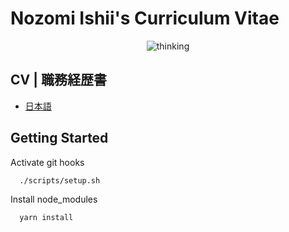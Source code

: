 # Nozomi Ishii's Curriculum Vitae

<div align="center">
  <img src="https://media.giphy.com/media/SabSYEpsVh0di/giphy.gif" alt="thinking" />
</div>

## CV | 職務経歴書

- [日本語](https://github.com/nozomiishii/cv/blob/main/cv-ja.md)

## Getting Started

Activate git hooks

```zsh
  ./scripts/setup.sh
```

Install node_modules

```zsh
  yarn install
```
